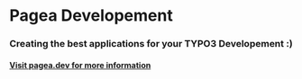 # Pagea Developement
### Creating the best applications for your TYPO3 Developement :)

#### [Visit pagea.dev for more information](https://www.pagea.dev)
